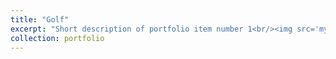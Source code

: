 ```yaml
---
title: "Golf"
excerpt: "Short description of portfolio item number 1<br/><img src='mypage/images/golf1.jpg'>"
collection: portfolio
---
```

